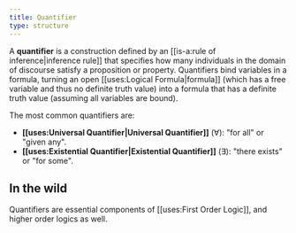 ```yaml
---
title: Quantifier
type: structure
---
```


A **quantifier** is a construction defined by an [[is-a:rule of inference|inference rule]] that specifies how many individuals in the domain of discourse satisfy a proposition or property. Quantifiers bind variables in a formula, turning an open [[uses:Logical Formula|formula]] (which has a free variable and thus no definite truth value) into a formula that has a definite truth value (assuming all variables are bound).

The most common quantifiers are:
-   **[[uses:Universal Quantifier|Universal Quantifier]]** ($\forall$): "for all" or "given any".
-   **[[uses:Existential Quantifier|Existential Quantifier]]** ($\exists$): "there exists" or "for some".

## In the wild

Quantifiers are essential components of [[uses:First Order Logic]], and higher order logics as well.